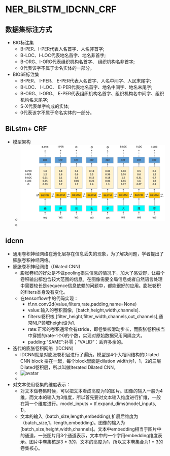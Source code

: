 # NER_BiLSTM_IDCNN_CRF

## 数据集标注方式

+ BIO标注集
  + B-PER、I-PER代表人名首字、人名非首字;
  + B-LOC、I-LOC代表地名首字、地名非首字;
  + B-ORG、I-ORG代表组织机构名首字、 组织机构名非首字; 
  + 0代表该字不属于命名实体的一部分。
+ BIOSE标注集
  + B-PER、 I-PER、 E-PER代表人名首字、人名中间字、人民末尾字;
  + B-LOC、 I-LOC、 E-PER代表地名首字、地名中间字、地名末尾字;
  + B-ORG、I-ORG、 E-PER代表组织机构名首字、组织机构名中间字、组织机构名末尾字;
  + S-X代表单字构成的实体;
  + 0代表该字不属于命名实体的一部分。



## BiLstm+ CRF

+ 模型架构
  + ![1590067197(1)](https://github.com/kungfulei/NER_BiLSTM_IDCNN_CRF/blob/master/image/1590067343(1).png)
  + 

## idcnn

+ 通用卷积神经网络在池化层存在信息丢失的现象，为了解决问题，学者提出了膨胀卷积神经网络。
+ 膨胀卷积神经网络（Dilated CNN)
  + 膨胀卷积的好处是不做pooling损失信息的情况下，加大了感受野，让每个卷积输出都包含较大范围的信息。在图像需要全局信息或者自然语言处理中需要较长是sequence信息依赖的问题中，都能很好的应用。膨胀卷积的filters本身没有变化。
  + 在tensorflow中的代码实现：
    + tf.nn.conv2d(value,filters,rate,padding,name=None)
    + value:输入的卷积图像，[batch,height,width,channels].
    + filters:卷积核,[filter_height,filter_width,channels,out_channels],通常NLP领域height设为1.
    + rate:正常的卷积通常会有stride，即卷集核滑动步长，而膨胀卷积核当中穿插的rate-1个0的个数，实现对原始数据采用间隔变大。
    + padding:"SAME":补零；“VALID”：丢弃多余的。
+ 迭代的膨胀卷积网络（IDCNN）
  + IDCNN就是对膨胀卷积层进行了遍历。模型是4个大相同结构的Dilated CNN block 拼在一起，每个block里面是dilation width为1，1，2的三层Dilated卷积层，所以叫做Iterated Dilated CNN。
  + ![avatar](.\image\20200521185215862.png)
  + 
+ 对文本使用卷集的维度表示：
  + 对文本做卷集时候，可以把文本看成高度为1的图片。图像的输入一般为4维，而文本的输入为3维度，所以首先要对文本输入维度进行扩维，一般在第一个维度进行。model_inputs = tf.expand_dims(model_inputs, 1)。
  + 文本的输入（batch_size,length,embedding),扩展后维度为（batch_size,1，length,embedding)。图像的输入为[batch_size,height,width,channels]。文本中embedding相当于图片中的通道，一张图片用3个通道表示，文本中的一个字用embedding维度表示。图片中卷集核是3 * 3的，文本的高度为1，所以文本卷集合为1 * 3的卷集核心。
  
  
